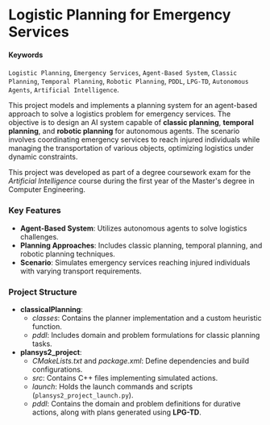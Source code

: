 # Logistic Planning for Emergency Services  

#### Keywords  
`Logistic Planning`, `Emergency Services`, `Agent-Based System`, `Classic Planning`, `Temporal Planning`, `Robotic Planning`, `PDDL`, `LPG-TD`, `Autonomous Agents`, `Artificial Intelligence`.  

This project models and implements a planning system for an agent-based approach to solve a logistics problem for emergency services. The objective is to design an AI system capable of **classic planning**, **temporal planning**, and **robotic planning** for autonomous agents. The scenario involves coordinating emergency services to reach injured individuals while managing the transportation of various objects, optimizing logistics under dynamic constraints.  

This project was developed as part of a degree coursework exam for the *Artificial Intelligence* course during the first year of the Master's degree in Computer Engineering.  

### Key Features  
- **Agent-Based System**: Utilizes autonomous agents to solve logistics challenges.  
- **Planning Approaches**: Includes classic planning, temporal planning, and robotic planning techniques.  
- **Scenario**: Simulates emergency services reaching injured individuals with varying transport requirements.  

### Project Structure  
- **classicalPlanning**:  
  - *classes*: Contains the planner implementation and a custom heuristic function.  
  - *pddl*: Includes domain and problem formulations for classic planning tasks.  
- **plansys2_project**:  
  - *CMakeLists.txt* and *package.xml*: Define dependencies and build configurations.  
  - *src*: Contains C++ files implementing simulated actions.  
  - *launch*: Holds the launch commands and scripts (`plansys2_project_launch.py`).  
  - *pddl*: Contains the domain and problem definitions for durative actions, along with plans generated using **LPG-TD**.  



